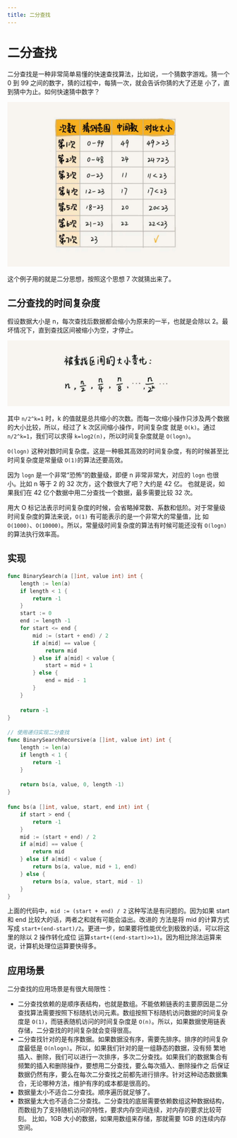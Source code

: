 ```yaml
---
title: 二分查找
---
```


# 二分查找
二分查找是一种非常简单易懂的快速查找算法，比如说，一个猜数字游戏。猜一个 0 到 99 之间的数字，猜的过程中，每猜一次，就会告诉你猜的大了还是
小了，直到猜中为止。如何快速猜中数字？

![bsearch](./imgs/bsearch.jpg)

这个例子用的就是二分思想，按照这个思想 7 次就猜出来了。

## 二分查找的时间复杂度
假设数据大小是 n，每次查找后数据都会缩小为原来的一半，也就是会除以 2。最坏情况下，直到查找区间被缩小为空，才停止。

![bsearch2](./imgs/bsearch2.jpg)

其中 `n/2^k=1` 时，k 的值就是总共缩小的次数。而每一次缩小操作只涉及两个数据的大小比较，所以，经过了 k 次区间缩小操作，时间复杂度
就是 `O(k)`。通过 `n/2^k=1`，我们可以求得 `k=log2(n)`，所以时间复杂度就是 `O(logn)`。

`O(logn)` 这种对数时间复杂度。这是一种极其高效的时间复杂度，有的时候甚至比时间复杂度是常量级 `O(1)`的算法还要高效。

因为 `logn` 是一个非常“恐怖”的数量级，即便 n 非常非常大，对应的 `logn` 也很小。比如 n 等于 2 的 32 次方，这个数很大了吧？大约是 42 亿。
也就是说，如果我们在 42 亿个数据中用二分查找一个数据，最多需要比较 32 次。

用大 O 标记法表示时间复杂度的时候，会省略掉常数、系数和低阶。对于常量级时间复杂度的算法来说，`O(1)` 有可能表示的是一个非常大的常量值，比
如 `O(1000)`、`O(10000)`。所以，常量级时间复杂度的算法有时候可能还没有 `O(logn)` 的算法执行效率高。

## 实现
```go
func BinarySearch(a []int, value int) int {
	length := len(a)
	if length < 1 {
		return -1
	}
	start := 0
	end := length -1
	for start <= end {
		mid := (start + end) / 2
		if a[mid] == value {
			return mid
		} else if a[mid] < value {
			start = mid + 1
		} else {
			end = mid - 1
		}
	}

	return -1
}

// 使用递归实现二分查找
func BinarySearchRecursive(a []int, value int) int {
	length := len(a)
	if length < 1 {
		return -1
	}

	return bs(a, value, 0, length -1)
}

func bs(a []int, value, start, end int) int {
	if start > end {
		return -1
	}
	mid := (start + end) / 2
	if a[mid] == value {
		return mid
	} else if a[mid] < value {
		return bs(a, value, mid + 1, end)
	} else {
		return bs(a, value, start, mid - 1)
	}
}
```

上面的代码中，`mid := (start + end) / 2` 这种写法是有问题的。因为如果 start 和 end 比较大的话，两者之和就有可能会溢出。改进的
方法是将 mid 的计算方式写成 `start+(end-start)/2`。更进一步，如果要将性能优化到极致的话，可以将这里的除以 2 操作转化成位
运算`start+((end-start)>>1)`。因为相比除法运算来说，计算机处理位运算要快得多。

## 应用场景
二分查找的应用场景是有很大局限性：
- 二分查找依赖的是顺序表结构，也就是数组。不能依赖链表的主要原因是二分查找算法需要按照下标随机访问元素。数组按照下标随机访问数据的时间复杂
度是 `O(1)`，而链表随机访问的时间复杂度是 `O(n)`。所以，如果数据使用链表存储，二分查找的时间复杂就会变得很高。
- 二分查找针对的是有序数据。如果数据没有序，需要先排序。排序的时间复杂度最低是 `O(nlogn)`。所以，如果我们针对的是一组静态的数据，没有频
繁地插入、删除，我们可以进行一次排序，多次二分查找。如果我们的数据集合有频繁的插入和删除操作，要想用二分查找，要么每次插入、删除操作之
后保证数据仍然有序，要么在每次二分查找之前都先进行排序。针对这种动态数据集合，无论哪种方法，维护有序的成本都是很高的。
- 数据量太小不适合二分查找。顺序遍历就足够了。
- 数据量太大也不适合二分查找。二分查找的底层需要依赖数组这种数据结构，而数组为了支持随机访问的特性，要求内存空间连续，对内存的要求比较苛刻。
比如，1GB 大小的数据，如果用数组来存储，那就需要 1GB 的连续内存空间。
